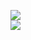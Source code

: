 ![](https://github-readme-stats.vercel.app/api?username=4B4DB4B3&count_private=true&show_icons=true&theme=vue )   
![](https://github-readme-stats.vercel.app/api/top-langs/?username=4B4DB4B3&theme=vue )   
<!---   
   
[![](https://github-readme-stats.vercel.app/api/pin/?username=4B4DB4B3&theme=vue&repo=fastapi-starlette-snippets)](https://github.com/4B4DB4B3/fastapi-starlette-snippets)
[![](https://github-readme-stats.vercel.app/api/pin/?username=4B4DB4B3&theme=vue&repo=Idea-Manager )](https://github.com/4B4DB4B3/Idea-Manager)

[![](https://github-readme-stats.vercel.app/api/pin/?username=4B4DB4B3&theme=vue&repo=dataclass_factory )](https://github.com/4B4DB4B3/dataclass_factory)
[![](https://github-readme-stats.vercel.app/api/pin/?username=4B4DB4B3&theme=vue&repo=vkwave )](https://github.com/4B4DB4B3/vkwave)
